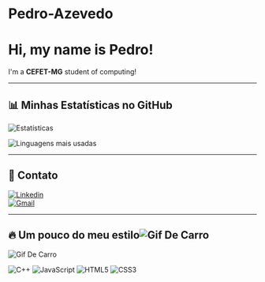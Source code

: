 # Pedro-Azevedo
# Hi, my name is Pedro! 
I'm a **CEFET-MG** student of computing!

---

## 📊 Minhas Estatísticas no GitHub
![Estatísticas](https://github-readme-stats.vercel.app/api?username=seuusuario&show_icons=true&theme=radical)

![Linguagens mais usadas](https://github-readme-stats.vercel.app/api/top-langs/?username=seuusuario&layout=compact&theme=radical)

---

## 🔗 Contato
[![Linkedin](https://img.shields.io/badge/-LinkedIn-blue?logo=linkedin&logoColor=white&style=for-the-badge)](https://linkedin.com/in/seu-linkedin)  
[![Gmail](https://img.shields.io/badge/-Gmail-D14836?logo=gmail&logoColor=white&style=for-the-badge)](mailto:pedroliveirazevedo0908@gmail.com)

---

## 🔥 Um pouco do meu estilo![Gif De Carro](https://github.com/user-attachments/assets/2633d026-8fd7-4163-b0d7-1fc76bdbfaca)

![Gif De Carro](./carro.gif)



![C++](https://img.shields.io/badge/C++-00599C?style=for-the-badge&logo=cplusplus&logoColor=white)
![JavaScript](https://img.shields.io/badge/JavaScript-F7DF1E?style=for-the-badge&logo=javascript&logoColor=black)
![HTML5](https://img.shields.io/badge/HTML5-E34F26?style=for-the-badge&logo=html5&logoColor=white)
![CSS3](https://img.shields.io/badge/CSS3-1572B6?style=for-the-badge&logo=css3&logoColor=white)


